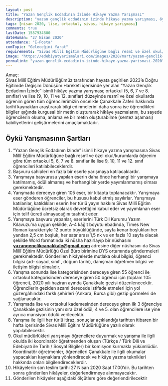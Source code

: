 ```yaml
---
layout: post
title: "Yazan Gençlik Ecdadının İzinde Hikaye Yazma Yarışması"
description: "yazan gençlik ecdadının izinde hikaye yazma yarışması, öykü yarışmaları 2020"
tags: [nisan 2020, lise, ortaokul, sivas, hikaye yarışması]
comments: true
lastDate: 1587934800    
dateHuman: "27 Nisan 2020"
attendance: "E-Posta"
comTopic: "Geleceğini Yarat"
requirements: "Sivas Millî Eğitim Müdürlüğüne bağlı resmî ve özel okul/kurumlarda öğrenim göre tüm ortaokul 5, 6, 7 ve 8. sınıflar ile lise 9, 10, 11 ve 12. sınıf öğrencileri katılabileceklerdir"
image: "https://edebiyatyarismalari.com/images/2020/mart/yazan-genclik-ecdadinin-izinde-hikaye-yazma-yarismasi.jpg"
permalink: "yazan-genclik-ecdadinin-izinde-hikaye-yazma-yarismasi-2020"
---
```


Amaç:  
Sivas Millî Eğitim Müdürlüğümüz tarafından hayata geçirilen 2023’e Doğru Eğitimde Değişim Dönüşüm Hareketi içerisinde yer alan  “Yazan Gençlik Ecdadının İzinde”  isimli hikâye yazma yarışması; ortaokul (5, 6, 7 ve 8. sınıflar) ve lise (9, 10, 11 ve 12. sınıflar) düzeyinde resmî ve özel okullarda öğrenim gören tüm öğrencilerimizin öncelikle Çanakkale Zaferi hakkında tarihî kaynakları araştırarak bilgi edinmelerini daha sonra ise öğrendikleri bilgiler ışığında kurgusal bir metin oluşturarak hikâye yazmalarını, bu sayede öğrencilerin okuma, anlama ve bir metin oluşturabilme (sentez aşaması) kabiliyetlerini geliştirmelerini amaçlamaktadır.  

## Öykü Yarışmasının Şartları
1. “Yazan Gençlik Ecdadının İzinde”  isimli hikaye yazma yarışmasına Sivas Millî Eğitim Müdürlüğüne bağlı resmî ve özel okul/kurumlarda öğrenim göre tüm ortaokul 5, 6, 7 ve 8. sınıflar ile lise 9, 10, 11 ve 12. sınıf öğrencileri katılabileceklerdir.
2. Başvuru sahipleri en fazla bir eserle yarışmaya katılacaklardır.
3. Yarışmaya başvurusu yapılan eserin daha önce herhangi bir yarışmaya katılmamış, ödül almamış ve herhangi bir yerde yayımlanmamış olması gerekmektedir.
4. Yarışmada dereceye giren 105 eser, bir kitapta toplanacaktır. Yarışmaya eser gönderen öğrenciler, bu hususu kabul etmiş sayılırlar. Yarışmaya katılanlar, katıldıkları eserin her türlü yayın hakkını Sivas Millî Eğitim Müdürlüğüne ücretsiz olarak devrettiğini kabul eder ve yayımlanan eser için telif ücreti almayacağını taahhüt eder.
5. Yarışmaya başvuru yapanlar, eserlerini Türk Dil Kurumu Yazım Kılavuzu’na uygun şekilde, A-4 kâğıt boyutu ebadında, Times New Roman karakteriyle 12 punto büyüklüğünde, sayfa kenar boşlukları her yandan 2,5 cm boşluk, her satır arası 1,5 nk ve en fazla 10 sayfa olacak şekilde Word formatında iki nüsha hazırlayıp bir nüshasını **yazangenclikcanakkale@gmail.com** adresine diğer nüshasını da Sivas Millî Eğitim Müdürlüğü Özel Büro birimine DYS ortamında göndermeleri gerekmektedir. Gönderilen hikâyelerde mutlaka okul bilgisi, öğrenci bilgisi (ad- soyad, sınıf , doğum tarihi), danışman öğretmen bilgisi ve iletişim bilgisi olmalıdır. 
6. Yarışma sonunda lise kategorisinden dereceye giren 55 öğrenci ile ortaokul kategorisinden dereceye giren 50 öğrenci için (toplam 105 öğrenci), 2020 yılı haziran ayında Çanakkale gezisi düzenlenecektir. Öğrencilerin geziden azami derecede istifade etmeleri için yol güzergâhındaki farklı şehirleri (Ankara, Bursa gibi) gezip görmeleri de sağlanacaktır.
7. Yarışmada lise ve ortaokul kademesinden dereceye giren ilk 3 öğrenciye Çanakkale gezisinin yanı sıra özel ödül, 4 ve 5. olan öğrencilere ise yine ayrıca mansiyon ödülü verilecektir.
8.  Yarışma ile ilgili her türlü itiraz, sonuçlar açıklandığı tarihten itibaren bir hafta içerisinde Sivas Millî Eğitim Müdürlüğüne yazılı olarak yapılabilecektir. 
9. Okul müdürlükleri yarışmayı öğrencilere duyurmak ve yarışma ile ilgili okulda iki koordinatör öğretmenden oluşan (Türkçe / Türk Dili ve Edebiyatı ile Tarih / Sosyal Bilgiler) bir komisyon kurmakla yükümlüdür. Koordinatör öğretmenler, öğrencileri Çanakkale ile ilgili okumalar yapacakları kaynaklara yönlendirecek ve hikâye yazma teknikleri hakkında onları bilgilendireceklerdir. 
10. Hikâyelerin son teslim tarihi 27 Nisan 2020 Saat 17.00’dir. Bu tarihten sonra gönderilen hikâyeler, değerlendirmeye alınmayacaktır. 
11. Gönderilen hikâyeler aşağıdaki ölçütlere göre değerlendirilecektir